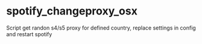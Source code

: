 # spotify_changeproxy_osx
Script get randon s4/s5 proxy for defined country, replace settings in config and restart spotify
